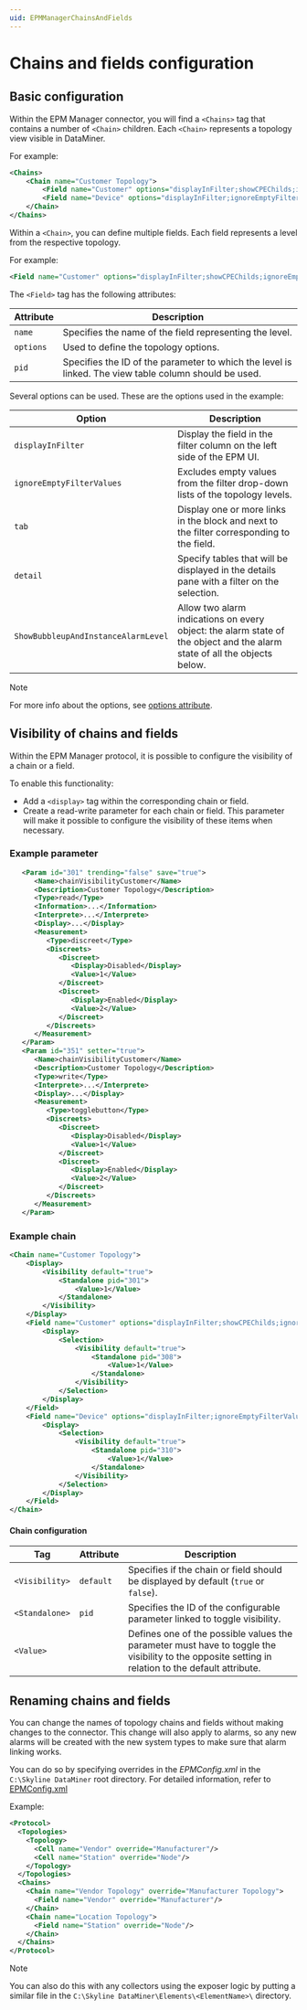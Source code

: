 ```yaml
---
uid: EPMManagerChainsAndFields
---
```


# Chains and fields configuration

## Basic configuration

Within the EPM Manager connector, you will find a `<Chains>` tag that contains a number of `<Chain>` children. Each `<Chain>` represents a topology view visible in DataMiner.

For example:

```xml
<Chains>
    <Chain name="Customer Topology">
        <Field name="Customer" options="displayInFilter;showCPEChilds;ignoreEmptyFilterValues;tabs:3500-KPI;details:3500;ShowBubbleupAndInstanceAlarmLevel" pid="3502"/>
        <Field name="Device" options="displayInFilter;ignoreEmptyFilterValues;tabs:2500-KPI;details:2500;ShowBubbleupAndInstanceAlarmLevel" pid="2501"/>
    </Chain>
</Chains>
```

Within a `<Chain>`, you can define multiple fields. Each field represents a level from the respective topology.

For example:

```xml
<Field name="Customer" options="displayInFilter;showCPEChilds;ignoreEmptyFilterValues;tabs:3500-KPI;details:3500;ShowBubbleupAndInstanceAlarmLevel" pid="3502"/>
```

The `<Field>` tag has the following attributes:

| Attribute | Description                                                                                           |
|-----------|-------------------------------------------------------------------------------------------------------|
| `name`    | Specifies the name of the field representing the level.                                               |
| `options` | Used to define the topology options.                                                                  |
| `pid`     | Specifies the ID of the parameter to which the level is linked. The view table column should be used. |

Several options can be used. These are the options used in the example:

| Option                              | Description                                                                                                              |
|-------------------------------------|--------------------------------------------------------------------------------------------------------------------------|
| `displayInFilter`                   | Display the field in the filter column on the left side of the EPM UI.                                                   |
| `ignoreEmptyFilterValues`           | Excludes empty values from the filter drop-down lists of the topology levels.                                            |
| `tab`                               | Display one or more links in the block and next to the filter corresponding to the field.                                |
| `detail`                            | Specify tables that will be displayed in the details pane with a filter on the selection.                                |
| `ShowBubbleupAndInstanceAlarmLevel` | Allow two alarm indications on every object: the alarm state of the object and the alarm state of all the objects below. |

> [!NOTE]
> For more info about the options, see [options attribute](xref:Protocol.Chains.Chain.Field-options).

## Visibility of chains and fields

Within the EPM Manager protocol, it is possible to configure the visibility of a chain or a field.

To enable this functionality:

- Add a `<display>` tag within the corresponding chain or field.
- Create a read-write parameter for each chain or field. This parameter will make it possible to configure the visibility of these items when necessary.

### Example parameter

```xml
   <Param id="301" trending="false" save="true">
      <Name>chainVisibilityCustomer</Name>
      <Description>Customer Topology</Description>
      <Type>read</Type>
      <Information>...</Information>
      <Interprete>...</Interprete>
      <Display>...</Display>
      <Measurement>
         <Type>discreet</Type>
         <Discreets>
            <Discreet>
               <Display>Disabled</Display>
               <Value>1</Value>
            </Discreet>
            <Discreet>
               <Display>Enabled</Display>
               <Value>2</Value>
            </Discreet>
         </Discreets>
      </Measurement>
   </Param>
   <Param id="351" setter="true">
      <Name>chainVisibilityCustomer</Name>
      <Description>Customer Topology</Description>
      <Type>write</Type>
      <Interprete>...</Interprete>
      <Display>...</Display>
      <Measurement>
         <Type>togglebutton</Type>
         <Discreets>
            <Discreet>
               <Display>Disabled</Display>
               <Value>1</Value>
            </Discreet>
            <Discreet>
               <Display>Enabled</Display>
               <Value>2</Value>
            </Discreet>
         </Discreets>
      </Measurement>
   </Param>
```

### Example chain

```xml
<Chain name="Customer Topology">
    <Display>
        <Visibility default="true">
            <Standalone pid="301">
                <Value>1</Value>
            </Standalone>
        </Visibility>
    </Display>
    <Field name="Customer" options="displayInFilter;showCPEChilds;ignoreEmptyFilterValues;tabs:3500-KPI;details:3500;ShowBubbleupAndInstanceAlarmLevel" pid="3502">
        <Display>
            <Selection>
                <Visibility default="true">
                    <Standalone pid="308">
                        <Value>1</Value>
                    </Standalone>
                </Visibility>
            </Selection>
        </Display>
    </Field>
    <Field name="Device" options="displayInFilter;ignoreEmptyFilterValues;tabs:2500-KPI;details:2500;ShowBubbleupAndInstanceAlarmLevel" pid="2501">
        <Display>
            <Selection>
                <Visibility default="true">
                    <Standalone pid="310">
                        <Value>1</Value>
                    </Standalone>
                </Visibility>
            </Selection>
        </Display>
    </Field>
</Chain>
```

#### Chain configuration

| Tag            | Attribute | Description                                                                                                                                       |
|----------------|-----------|---------------------------------------------------------------------------------------------------------------------------------------------------|
| `<Visibility>` | `default` | Specifies if the chain or field should be displayed by default (`true` or `false`).                                                               |
| `<Standalone>` | `pid`     | Specifies the ID of the configurable parameter linked to toggle visibility.                                                                       |
| `<Value>`      |           | Defines one of the possible values the parameter must have to toggle the visibility to the opposite setting in relation to the default attribute. |

## Renaming chains and fields

You can change the names of topology chains and fields without making changes to the connector. This change will also apply to alarms, so any new alarms will be created with the new system types to make sure that alarm linking works.

You can do so by specifying overrides in the *EPMConfig.xml* in the `C:\Skyline DataMiner` root directory. For detailed information, refer to [EPMConfig.xml](xref:EPMConfig_xml)

Example:

```xml
<Protocol>
  <Topologies>
    <Topology>
      <Cell name="Vendor" override="Manufacturer"/>
      <Cell name="Station" override="Node"/>
    </Topology>
  </Topologies>
  <Chains>
    <Chain name="Vendor Topology" override="Manufacturer Topology">
      <Field name="Vendor" override="Manufacturer"/>
    </Chain>
    <Chain name="Location Topology">
      <Field name="Station" override="Node"/>
    </Chain>
  </Chains>
</Protocol>
```

> [!NOTE]
> You can also do this with any collectors using the exposer logic by putting a similar file in the `C:\Skyline DataMiner\Elements\<ElementName>\` directory.

